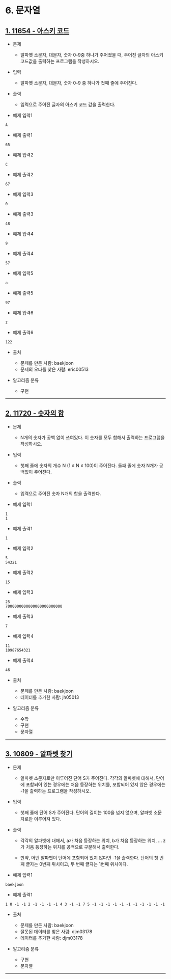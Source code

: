 # 6. 문자열

## [1. 11654 - 아스키 코드](https://github.com/laphayen/coding_test_python/blob/main/BAEKJOON/6.%20%EB%AC%B8%EC%9E%90%EC%97%B4/11654.py)
* 문제
	* 알파벳 소문자, 대문자, 숫자 0-9중 하나가 주어졌을 때, 주어진 글자의 아스키 코드값을 출력하는 프로그램을 작성하시오.

* 입력
	* 알파벳 소문자, 대문자, 숫자 0-9 중 하나가 첫째 줄에 주어진다.

* 출력
	* 입력으로 주어진 글자의 아스키 코드 값을 출력한다.

* 예제 입력1
<pre><code>A</code></pre>

* 예제 출력1
<pre><code>65</code></pre>

* 예제 입력2
<pre><code>C</code></pre>

* 예제 출력2
<pre><code>67</code></pre>

* 예제 입력3
<pre><code>0</code></pre>

* 예제 출력3
<pre><code>48</code></pre>

* 예제 입력4
<pre><code>9</code></pre>

* 예제 출력4
<pre><code>57</code></pre>

* 예제 입력5
<pre><code>a</code></pre>

* 예제 출력5
<pre><code>97</code></pre>

* 예제 입력6
<pre><code>z</code></pre>

* 예제 출력6
<pre><code>122</code></pre>

* 출처
	* 문제를 만든 사람: baekjoon
	* 문제의 오타를 찾은 사람: eric00513

* 알고리즘 분류
	* 구현

* * *

## [2. 11720 - 숫자의 합](https://github.com/laphayen/coding_test_python/blob/main/BAEKJOON/6.%20%EB%AC%B8%EC%9E%90%EC%97%B4/11720.py)
* 문제
	* N개의 숫자가 공백 없이 쓰여있다. 이 숫자를 모두 합해서 출력하는 프로그램을 작성하시오.

* 입력
	* 첫째 줄에 숫자의 개수 N (1 ≤ N ≤ 100)이 주어진다. 둘째 줄에 숫자 N개가 공백없이 주어진다.

* 출력
	* 입력으로 주어진 숫자 N개의 합을 출력한다.

* 예제 입력1
<pre><code>1
1</code></pre>

* 예제 출력1
<pre><code>1</code></pre>

* 예제 입력2
<pre><code>5
54321</code></pre>

* 예제 출력2
<pre><code>15</code></pre>

* 예제 입력3
<pre><code>25
7000000000000000000000000</code></pre>

* 예제 출력3
<pre><code>7</code></pre>

* 예제 입력4
<pre><code>11
10987654321</code></pre>

* 예제 출력4
<pre><code>46</code></pre>

* 출처
	* 문제를 만든 사람: baekjoon
	* 데이터를 추가한 사람: jh05013

* 알고리즘 분류
	* 수학
	* 구현
	* 문자열

* * *

## [3. 10809 - 알파벳 찾기](https://github.com/laphayen/coding_test_python/blob/main/BAEKJOON/6.%20%EB%AC%B8%EC%9E%90%EC%97%B4/10809.py)
* 문제
	* 알파벳 소문자로만 이루어진 단어 S가 주어진다. 각각의 알파벳에 대해서, 단어에 포함되어 있는 경우에는 처음 등장하는 위치를, 포함되어 있지 않은 경우에는 -1을 출력하는 프로그램을 작성하시오.

* 입력
	* 첫째 줄에 단어 S가 주어진다. 단어의 길이는 100을 넘지 않으며, 알파벳 소문자로만 이루어져 있다.

* 출력
	* 각각의 알파벳에 대해서, a가 처음 등장하는 위치, b가 처음 등장하는 위치, ... z가 처음 등장하는 위치를 공백으로 구분해서 출력한다.

	* 만약, 어떤 알파벳이 단어에 포함되어 있지 않다면 -1을 출력한다. 단어의 첫 번째 글자는 0번째 위치이고, 두 번째 글자는 1번째 위치이다.

* 예제 입력1
<pre><code>baekjoon</code></pre>

* 예제 출력1
<pre><code>1 0 -1 -1 2 -1 -1 -1 -1 4 3 -1 -1 7 5 -1 -1 -1 -1 -1 -1 -1 -1 -1 -1 -1</code></pre>

* 출처
	* 문제를 만든 사람: baekjoon
	* 잘못된 데이터를 찾은 사람: djm03178
	* 데이터를 추가한 사람: djm03178

* 알고리즘 분류
	* 구현
	* 문자열

* * *
